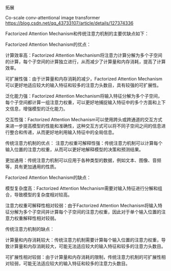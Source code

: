 拓展

Co-scale conv-attentional image transformer https://blog.csdn.net/qq_43733107/article/details/127374336

Factorized Attention Mechanism和传统注意力机制的主要优缺点如下：

Factorized Attention Mechanism的优点：

计算效率高：Factorized Attention Mechanism将注意力计算分解为多个子空间的计算，每个子空间的计算独立进行，从而减少了计算量和内存消耗，提高了计算效率。

可扩展性强：由于计算量和内存消耗的减少，Factorized Attention Mechanism可以更好地适应较大的输入特征和较多的注意力头数目，具有较强的可扩展性。

泛化能力强：Factorized Attention Mechanism将输入特征分解为多个子空间，每个子空间都计算一组注意力权重，可以更好地捕捉输入特征中的多个方面和上下文信息，增强模型的泛化能力。

交互性强：Factorized Attention Mechanism可以使用跨头或跨通道的交互方式来进一步提高模型的性能和准确性，这种交互方式可以将不同子空间之间的信息进行整合和传递，从而更好地利用输入特征中的全局信息。

传统注意力机制的优点：
注意力权重可解释性强：传统注意力机制可以计算每个输入位置的注意力权重，从而可以更好地解释模型的决策和预测结果。

更加通用：传统注意力机制可以应用于各种类型的数据，例如文本、图像、音频等，具有更加通用的性质。

Factorized Attention Mechanism的缺点：

模型复杂度高：Factorized Attention Mechanism需要对输入特征进行分解和组合，导致模型的复杂度相对较高。

注意力权重可解释性相对较弱：由于Factorized Attention Mechanism将输入特征分解为多个子空间并计算每个子空间的注意力权重，因此对于单个输入位置的注意力权重解释性相对较弱。

传统注意力机制的缺点：

计算量和内存消耗较大：传统注意力机制需要计算每个输入位置的注意力权重，导致计算量和内存消耗较大，可能无法适应较大的输入特征和较多的注意力头数目。

可扩展性相对较弱：由于计算量和内存消耗的限制，传统注意力机制的可扩展性相对较弱，可能无法适应较大的输入特征和较多的注意力头数目。


